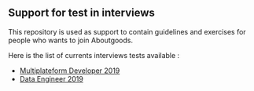 ## Support for test in interviews

This repository is used as support to contain guidelines and exercises for people who wants to join Aboutgoods.

Here is the list of currents interviews tests available : 
- [Multiplateform Developer 2019](/multiplateformDeveloper2019)
- [Data Engineer 2019](/testDataEngineer2019)
